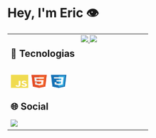 <h1 align="left">Hey, I'm Eric 👁️</h1>

<table>
  <tr>
    <td valign="top" width="50%">
      
  <h2>🚀 Tecnologias</h2>
  <div style="display: inline_block"><br>
    <img align="center" alt="Javascript" height="30" width="40" src="https://raw.githubusercontent.com/devicons/devicon/master/icons/javascript/javascript-plain.svg">
    <img align="center" alt="HTML" height="30" width="40" src="https://raw.githubusercontent.com/devicons/devicon/master/icons/html5/html5-original.svg">
    <img align="center" alt="CSS" height="30" width="40" src="https://raw.githubusercontent.com/devicons/devicon/master/icons/css3/css3-original.svg">
  </div>
        
  <h2>🌐 Social</h2>
  <div> 
    <a href="https://www.linkedin.com/in/ericravini" target="_blank" style="margin-top: 10px"><img src="https://img.shields.io/badge/-LinkedIn-%230077B5?style=for-the-badge&logo=linkedin&logoColor=white" target="_blank"></a>
  </div>  
    </td>
    <td valign="top" width="50%">
      <a href="https://github.com/ericravini">
        <img height="180em" src="https://github-readme-stats.vercel.app/api?username=ericravini&show_icons=true&theme=shadow_green&include_all_commits=true&count_private=true"/>
      </a>
      <a href="https://github.com/ericravini">
        <img height="180em" src="https://github-readme-stats.vercel.app/api/top-langs/?username=ericravini&layout=compact&langs_count=6&theme=tokyonight"/>
      </a>
    </td>
  </tr>
</table>
